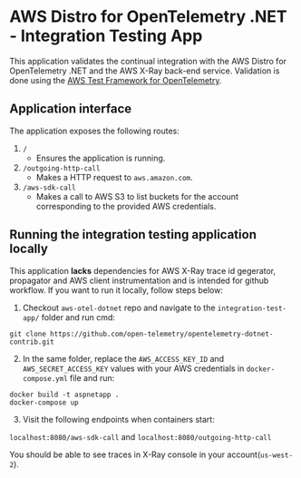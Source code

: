 # AWS Distro for OpenTelemetry .NET - Integration Testing App

This application validates the continual integration with the AWS Distro for OpenTelemetry .NET and the AWS X-Ray back-end service. Validation is done using the [AWS Test Framework for OpenTelemetry](https://github.com/aws-observability/aws-otel-test-framework).

## Application interface

The application exposes the following routes:
1. `/`
    - Ensures the application is running.
2. `/outgoing-http-call`
    - Makes a HTTP request to `aws.amazon.com`.
3. `/aws-sdk-call`
    - Makes a call to AWS S3 to list buckets for the account corresponding to the provided AWS credentials.

## Running the integration testing application locally

This application **lacks** dependencies for AWS X-Ray trace id gegerator, propagator and AWS client instrumentation and is intended for github workflow. If you want to run it locally, follow steps below:

1. Checkout `aws-otel-dotnet` repo and navigate to the `integration-test-app/` folder and run cmd:

```shell
git clone https://github.com/open-telemetry/opentelemetry-dotnet-contrib.git
```

2. In the same folder, replace the `AWS_ACCESS_KEY_ID` and `AWS_SECRET_ACCESS_KEY` values with your AWS credentials in `docker-compose.yml` file and run:

```shell
docker build -t aspnetapp .
docker-compose up
```

3. Visit the following endpoints when containers start:

`localhost:8080/aws-sdk-call` and `localhost:8080/outgoing-http-call`

You should be able to see traces in X-Ray console in your account(`us-west-2`).